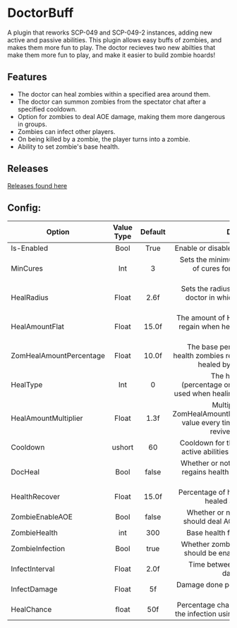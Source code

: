 # DoctorBuff
A plugin that reworks SCP-049 and SCP-049-2 instances, adding new active and passive abilities. This plugin allows easy buffs of zombies, and makes them more fun to play. The doctor recieves two new abilties that make them more fun to play, and make it easier to build zombie hoards!

## Features
* The doctor can heal zombies within a specified area around them.
* The doctor can summon zombies from the spectator chat after a specified cooldown.
* Option for zombies to deal AOE damage, making them more dangerous in groups.
* Zombies can infect other players.
* On being killed by a zombie, the player turns into a zombie.
* Ability to set zombie's base health.

## Releases
[Releases found here](https://github.com/harry2512tea/DoctorBuff/releases)

## Config:
| Option | Value Type | Default | Description |
| ------ | :--------: | :-----: | ----------: |
| Is-Enabled | Bool | True | Enable or disable the plugin |
| MinCures | Int | 3 | Sets the minimum number of cures for abilities to activate |
| HealRadius | Float | 2.6f | Sets the radius aroundthe doctor in which zombies heal |
| HealAmountFlat | Float | 15.0f | The amount of HP zombies regain when healed by the doctor |
| ZomHealAmountPercentage | Float | 10.0f | The base percentage of health zombies regain when healed by the doctor |
| HealType | Int | 0 | The healing type (percentage or base rate) used when healing zombies |
| HealAmountMultiplier | Float | 1.3f | Multiplier for the ZomHealAmountPercentage value every time a Doctor revives someone |
| Cooldown | ushort | 60 | Cooldown for the doctor's active abilities in seconds |
| DocHeal | Bool | false | Whether or not the doctor regains health after every revive |
| HealthRecover | Float | 15.0f | Percentage of health to be healed after revive |
| ZombieEnableAOE | Bool | false | Whether or not zombies should deal AOE damage |
| ZombieHealth | int | 300 | Base health for zombies |
| ZombieInfection | Bool | true | Whether zombie infection should be enabled or not |
| InfectInterval | Float | 2.0f | Time between infection damage ticks |
| InfectDamage | Float | 5f | Damage done per infection tick |
| HealChance | float | 50f | Percentage chance to cure the infection using a medkit |
